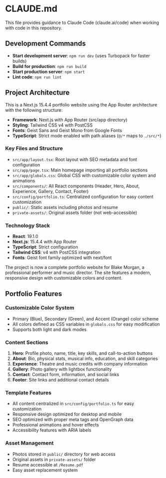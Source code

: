 # CLAUDE.md

This file provides guidance to Claude Code (claude.ai/code) when working with code in this repository.

## Development Commands

- **Start development server**: `npm run dev` (uses Turbopack for faster builds)
- **Build for production**: `npm run build`
- **Start production server**: `npm start`
- **Lint code**: `npm run lint`

## Project Architecture

This is a Next.js 15.4.4 portfolio website using the App Router architecture with the following structure:

- **Framework**: Next.js with App Router (src/app directory)
- **Styling**: Tailwind CSS v4 with PostCSS
- **Fonts**: Geist Sans and Geist Mono from Google Fonts
- **TypeScript**: Strict mode enabled with path aliases (`@/*` maps to `./src/*`)

### Key Files and Structure

- `src/app/layout.tsx`: Root layout with SEO metadata and font configuration
- `src/app/page.tsx`: Main homepage importing all portfolio sections
- `src/app/globals.css`: Global CSS with customizable color system and animations
- `src/components/`: All React components (Header, Hero, About, Experience, Gallery, Contact, Footer)
- `src/config/portfolio.ts`: Centralized configuration for easy content customization
- `public/`: Static assets including photos and resume
- `private-assets/`: Original assets folder (not web-accessible)

### Technology Stack

- **React**: 19.1.0
- **Next.js**: 15.4.4 with App Router
- **TypeScript**: Strict configuration
- **Tailwind CSS**: v4 with PostCSS integration
- **Fonts**: Geist font family optimized with next/font

The project is now a complete portfolio website for Blake Morgan, a professional performer and music director. The site features a modern, responsive design with customizable colors and content.

## Portfolio Features

### Customizable Color System
- Primary (Blue), Secondary (Green), and Accent (Orange) color scheme
- All colors defined as CSS variables in `globals.css` for easy modification
- Supports both light and dark modes

### Content Sections
1. **Hero**: Profile photo, name, title, key skills, and call-to-action buttons
2. **About**: Bio, physical stats, musical info, education, and skill categories
3. **Experience**: Theatre and music credits with company information
4. **Gallery**: Photo gallery with lightbox functionality
5. **Contact**: Contact form, information, and social links
6. **Footer**: Site links and additional contact details

### Template Features
- All content centralized in `src/config/portfolio.ts` for easy customization
- Responsive design optimized for desktop and mobile
- SEO optimized with proper meta tags and OpenGraph data
- Professional animations and hover effects
- Accessibility features with ARIA labels

### Asset Management
- Photos stored in `public/` directory for web access
- Original assets in `private-assets/` folder
- Resume accessible at `/Resume.pdf`
- Easy asset replacement system